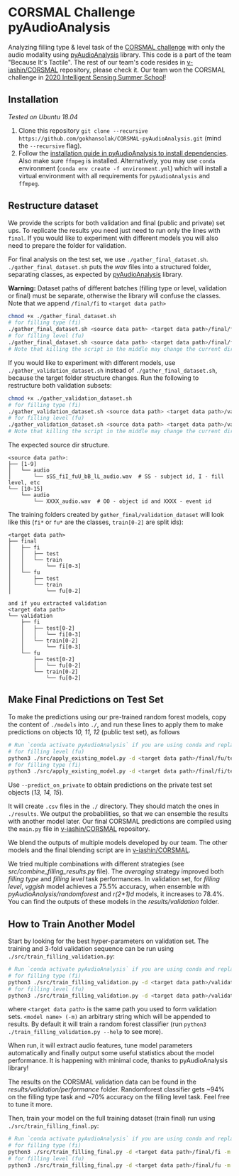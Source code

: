 # CORSMAL Challenge pyAudioAnalysis

Analyzing filling type & level task of the [CORSMAL challenge](http://corsmal.eecs.qmul.ac.uk/containers_manip.html) with only the audio modality using [pyAudioAnalysis](https://github.com/tyiannak/pyAudioAnalysis) library.
This code is a part of the team "Because It's Tactile".
The rest of our team's code resides in [v-iashin/CORSMAL](https://github.com/v-iashin/CORSMAL) repository, please check it. Our team won the CORSMAL challenge in [2020 Intelligent Sensing Summer School](http://cis.eecs.qmul.ac.uk/school2020.html)!

## Installation

_Tested on Ubuntu 18.04_

1. Clone this repository `git clone --recursive https://github.com/gokhansolak/CORSMAL-pyAudioAnalysis.git` (mind the `--recursive` flag).
2. Follow the [installation guide in pyAudioAnalysis to install dependencies](https://github.com/tyiannak/pyAudioAnalysis#installation). Also make sure `ffmpeg` is installed. Alternatively, you may use `conda` environment (`conda env create -f environment.yml`) which will install a virtual environment with all requirements for `pyAudioAnalysis` and `ffmpeg`.

## Restructure dataset

We provide the scripts for both validation and final (public and private) set ups. To replicate the results you need just need to run only the lines with `final`. If you would like to experiment with different models you will also need to prepare the folder for validation.

For final analysis on the test set, we use `./gather_final_dataset.sh`. `./gather_final_dataset.sh` puts the _wav_ files into a structured folder, separating classes, as expected by [pyAudioAnalysis](https://github.com/tyiannak/pyAudioAnalysis) library.

**Warning:** Dataset paths of different batches (filling type or level, validation or final) must be separate, otherwise the library will confuse the classes. Note that we append `/final/fi` to `<target data path>`

```bash
chmod +x ./gather_final_dataset.sh
# for filling type (fi)
./gather_final_dataset.sh <source data path> <target data path>/final/fi "fi"
# for filling level (fu)
./gather_final_dataset.sh <source data path> <target data path>/final/fu "fu"
# Note that killing the script in the middle may change the current directory.
```

If you would like to experiment with different models, use `./gather_validation_dataset.sh` instead of `./gather_final_dataset.sh`, because the target folder structure changes. Run the following to restructure both validation subsets:
```bash
chmod +x ./gather_validation_dataset.sh
# for filling type (fi)
./gather_validation_dataset.sh <source data path> <target data path>/validation/fi "fi"
# for filling level (fu)
./gather_validation_dataset.sh <source data path> <target data path>/validation/fu "fu"
# Note that killing the script in the middle may change the current directory.
```

The expected source dir structure.
```
<source data path>:
├── [1-9]
│   └── audio
│       └── sSS_fiI_fuU_bB_lL_audio.wav  # SS - subject id, I - fill level, etc
└── [10-15]
    └── audio
        └── XXXX_audio.wav  # OO - object id and XXXX - event id
```

The training folders created by `gather_final/validation_dataset` will look like this (`fi*` or `fu*` are the classes, `train[0-2]` are split ids):
```
<target data path>
├── final
│   ├── fi
│   │   ├── test
│   │   └── train
│   │       └── fi[0-3]
│   └── fu
│       ├── test
│       └── train
│           └── fu[0-2]

and if you extracted validation
<target data path>
└── validation
    ├── fi
    │   ├── test[0-2]
    │   │   └── fi[0-3]
    │   └── train[0-2]
    │       └── fi[0-3]
    └── fu
        ├── test[0-2]
        │   └── fu[0-2]
        └── train[0-2]
            └── fu[0-2]

```

## Make Final Predictions on Test Set

To make the predictions using our pre-trained random forest models, copy the content of `./models` into `./`, and run these lines to apply them to make predictions on objects _10, 11, 12_ (public test set), as follows
```bash
# Run `conda activate pyAudioAnalysis` if you are using conda and replace `python3` with `python`
# for filling level (fu)
python3 ./src/apply_existing_model.py -d <target data path>/final/fu/test -m "flevel-randomforest-final" -c "fu"
# for filling type (fi)
python3 ./src/apply_existing_model.py -d <target data path>/final/fi/test -m "ftype-randomforest-final" -c "fi"
```
Use `--predict_on_private` to obtain predictions on the private test set objects (_13, 14, 15_).

It will create `.csv` files in the `./` directory. They should match the ones in `./results`.
We output the probabilities, so that we can ensemble the results with another model later.
Our final CORSMAL predictions are compiled using the `main.py` file in [v-iashin/CORSMAL](https://github.com/v-iashin/CORSMAL) repository.

We blend the outputs of multiple models developed by our team. The other models and the final blending script are in [v-iashin/CORSMAL](https://github.com/v-iashin/CORSMAL).

We tried multiple combinations with different strategies (see *src/combine_filling_results.py* file).
The *averaging* strategy improved both *filling type* and *filling level* task performances.
In validation set, for *filling level*, *vggish* model achieves a 75.5% accuracy, when ensemble with *pyAudioAnalysis/randomforest* and *r(2+1)d* models, it increases to 78.4%. You can find the outputs of these models in the _results/validation_ folder.

## How to Train Another Model

Start by looking for the best hyper-parameters on validation set. The training and 3-fold validation sequence can be run using `./src/train_filling_validation.py`:
```bash
# Run `conda activate pyAudioAnalysis` if you are using conda and replace `python3` with `python`
# for filling type (fi)
python3 ./src/train_filling_validation.py -d <target data path>/validation/fi -m "ftype-my-model" -c "fi"
# for filling level (fu)
python3 ./src/train_filling_validation.py -d <target data path>/validation/fu -m "flevel-my-model" -c "fu"
```
where `<target data path>` is the same path you used to form validation sets. `<model name> (-m)` an arbitrary string which will be appended to results. By default it will train a random forest classifier (run `python3 ./train_filling_validation.py --help` to see more).

When run, it will extract audio features, tune model parameters automatically and finally output some useful statistics about the model performance.
It is happening with minimal code, thanks to pyAudioAnalysis library!

The results on the CORSMAL validation data can be found in the _results/validation/performance_ folder.
Randomforest classifier gets ~94% on the filling type task and ~70% accuracy on the filling level task. Feel free to tune it more.

Then, train your model on the full training dataset (train final) run using `./src/train_filling_final.py`:
```bash
# Run `conda activate pyAudioAnalysis` if you are using conda and replace `python3` with `python`
# for filling type (fi)
python3 ./src/train_filling_final.py -d <target data path>/final/fi -m "ftype-my-model-final" -c "fi"
# for filling level (fu)
python3 ./src/train_filling_final.py -d <target data path>/final/fu -m "flevel-my-model-final" -c "fu"
```
